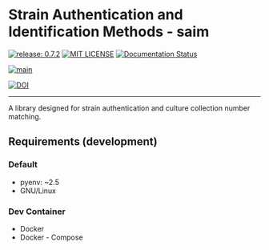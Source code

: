 # Strain Authentication and Identification Methods - saim

[![release: 0.7.2](https://img.shields.io/badge/rel-0.7.2-blue.svg?style=flat-square)](https://github.com/LeibnizDSMZ/saim.git)
[![MIT LICENSE](https://img.shields.io/badge/License-MIT-brightgreen.svg?style=flat-square)](https://choosealicense.com/licenses/mit/)
[![Documentation Status](https://img.shields.io/badge/docs-GitHub-blue.svg?style=flat-square)](https://LeibnizDSMZ.github.io/SAIM/)

[![main](https://github.com/LeibnizDSMZ/saim/actions/workflows/main.yml/badge.svg?branch=main)](https://github.com/LeibnizDSMZ/saim/actions/workflows/main.yml)

[![DOI](https://zenodo.org/badge/932743748.svg)](https://doi.org/10.5281/zenodo.14879790)

---

A library designed for strain authentication and
culture collection number matching.

## Requirements (development)

### Default

-   pyenv: ~2.5
-   GNU/Linux

### Dev Container

-   Docker
-   Docker - Compose
